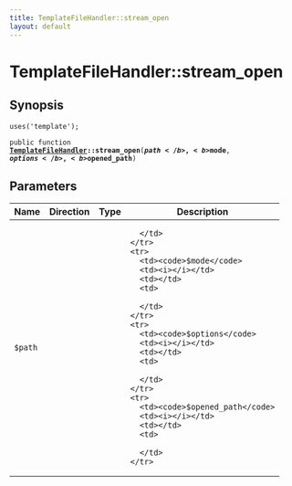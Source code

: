 ```yaml
---
title: TemplateFileHandler::stream_open
layout: default
---
```


# TemplateFileHandler::stream_open

## Synopsis

<code>uses('template');</code>

<code>public function <b><a href="TemplateFileHandler">TemplateFileHandler</a>::stream_open</b>(<b>$path</b>, <b>$mode</b>, <b>$options</b>, <b>$opened_path</b>)</code>

## Parameters

<table>
  <thead>
    <tr>
      <th>Name</th>
      <th>Direction</th>
      <th>Type</th>
      <th>Description</th>
    </tr>
  </thead>
  <tbody>
    <tr>
      <td><code>$path</code>
      <td><i></i></td>
      <td></td>
      <td>

      </td>
    </tr>
    <tr>
      <td><code>$mode</code>
      <td><i></i></td>
      <td></td>
      <td>

      </td>
    </tr>
    <tr>
      <td><code>$options</code>
      <td><i></i></td>
      <td></td>
      <td>

      </td>
    </tr>
    <tr>
      <td><code>$opened_path</code>
      <td><i></i></td>
      <td></td>
      <td>

      </td>
    </tr>
  </tbody>
</table>

